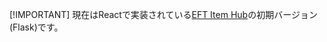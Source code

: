 [!IMPORTANT]
現在はReactで実装されている[EFT Item Hub](https://github.com/pukusyou/eftItemHub_react)の初期バージョン(Flask)です。
